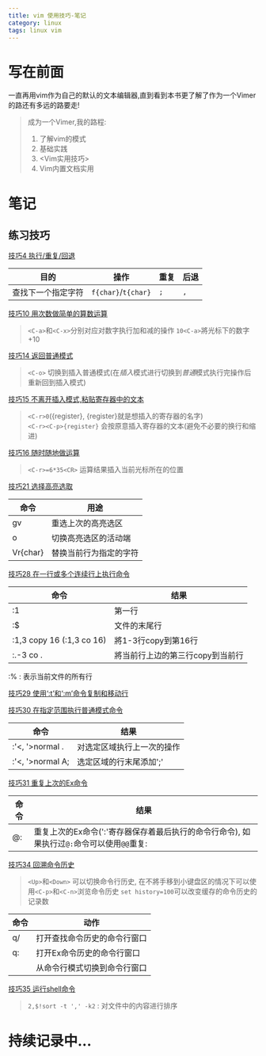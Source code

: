```yaml
---
title: vim 使用技巧-笔记
category: linux
tags: linux vim
---
```


# 写在前面

一直再用vim作为自己的默认的文本编辑器,直到看到本书更了解了作为一个Vimer的路还有多远的路要走!

> 成为一个Vimer,我的路程:
> 
> 1. 了解vim的模式
> 2. 基础实践
> 3. <Vim实用技巧>
> 4. Vim内置文档实用

<!-- more -->

# 笔记

## 练习技巧

<U>技巧4 执行/重复/回退</U>

目的        | 操作      |重复 |后退
------------|-----------|-----|-------
查找下一个指定字符| `f{char}`/`t{char}`| `;`| `,`


<U>技巧10 用次数做简单的算数运算</U>

> `<C-a>`和`<C-x>`分别对应对数字执行加和减的操作
> `10<C-a>`將光标下的数字+10

<U>技巧14 返回普通模式</U>

> `<C-o>` 切换到插入普通模式(在*插入*模式进行切换到*普通*模式执行完操作后重新回到插入模式)

<U>技巧15 不离开插入模式,粘贴寄存器中的文本</U>

> `<C-r>0`(<C-r>{register}, {register}就是想插入的寄存器的名字)     
> `<C-r><C-p>{register}` 会按原意插入寄存器的文本(避免不必要的换行和缩进)

<U>技巧16 随时随地做运算</U>

> `<C-r>=6*35<CR>` 运算结果插入当前光标所在的位置

<U>技巧21 选择高亮选取</U>

命令    | 用途
--------|---------
gv      | 重选上次的高亮选区
o       | 切换高亮选区的活动端
Vr{char}| 替换当前行为指定的字符

<U>技巧28 在一行或多个连续行上执行命令</U>

命令    | 结果
--------|------
:1      | 第一行
:$      | 文件的末尾行
:1,3 copy 16 (:1,3 co 16) | 將1-3行copy到第16行
:.-3 co . | 將当前行上边的第三行copy到当前行
:%      : 表示当前文件的所有行

<U>技巧29 使用‘:t’和‘:m’命令复制和移动行</U>

<U>技巧30 在指定范围执行普通模式命令</U>

命令    | 结果
--------|-------
:'<, '>normal . | 对选定区域执行上一次的操作
:'<, '>normal A;| 选定区域的行末尾添加';'

<U>技巧31 重复上次的Ex命令</U>

命令    | 结果
--------|-------
@:      | 重复上次的Ex命令(':'寄存器保存着最后执行的命令行命令), 如果执行过`@:`命令可以使用`@@`重复:

<U>技巧34 回溯命令历史</U>

> `<Up>`和`<Down>` 可以切换命令行历史, 在不將手移到小键盘区的情况下可以使用`<C-p>`和`<C-n>`浏览命令历史 
> `set history=100`可以改变缓存的命令历史的记录数

命令    | 动作
--------|--------
q/      | 打开查找命令历史的命令行窗口
q:      | 打开Ex命令历史的命令行窗口
<C-f>   | 从命令行模式切换到命令行窗口

<U>技巧35 运行shell命令</U>

> `2,$!sort -t ',' -k2` : 对文件中的内容进行排序

# 持续记录中...
